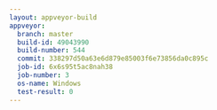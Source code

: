 ```yaml
---
layout: appveyor-build
appveyor:
  branch: master
  build-id: 49043990
  build-number: 544
  commit: 338297d50a63e6d879e85003f6e73856da0c895c
  job-id: 6x6s95t5ac8nah38
  job-number: 3
  os-name: Windows
  test-result: 0
---
```

